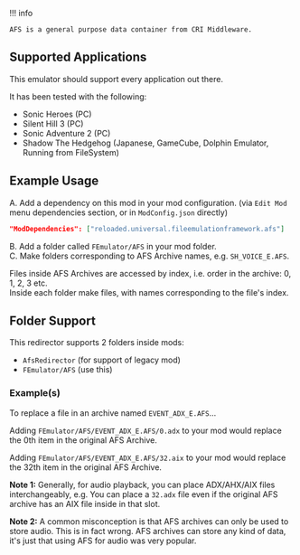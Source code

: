 !!! info

    AFS is a general purpose data container from CRI Middleware.  

## Supported Applications

This emulator should support every application out there.  

It has been tested with the following:  
- Sonic Heroes (PC)  
- Silent Hill 3 (PC)  
- Sonic Adventure 2 (PC)  
- Shadow The Hedgehog (Japanese, GameCube, Dolphin Emulator, Running from FileSystem)  

## Example Usage

A. Add a dependency on this mod in your mod configuration. (via `Edit Mod` menu dependencies section, or in `ModConfig.json` directly)

```json
"ModDependencies": ["reloaded.universal.fileemulationframework.afs"]
```

B. Add a folder called `FEmulator/AFS` in your mod folder.  
C. Make folders corresponding to AFS Archive names, e.g. `SH_VOICE_E.AFS`.  

Files inside AFS Archives are accessed by index, i.e. order in the archive: 0, 1, 2, 3 etc.  
Inside each folder make files, with names corresponding to the file's index.  

## Folder Support

This redirector supports 2 folders inside mods:  
- `AfsRedirector` (for support of legacy mod)  
- `FEmulator/AFS` (use this)

### Example(s)

To replace a file in an archive named `EVENT_ADX_E.AFS`...

Adding `FEmulator/AFS/EVENT_ADX_E.AFS/0.adx` to your mod would replace the 0th item in the original AFS Archive.

Adding `FEmulator/AFS/EVENT_ADX_E.AFS/32.aix` to your mod would replace the 32th item in the original AFS Archive.

**Note 1:**
Generally, for audio playback, you can place ADX/AHX/AIX files interchangeably, e.g. You can place a `32.adx` file even if the original AFS archive has an AIX file inside in that slot. 

**Note 2:** A common misconception is that AFS archives can only be used to store audio. This is in fact wrong. AFS archives can store any kind of data, it's just that using AFS for audio was very popular.